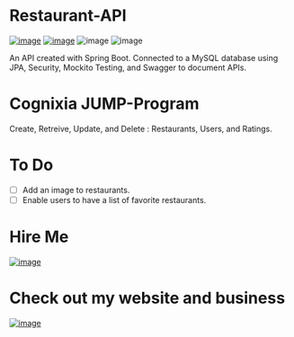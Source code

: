 # Restaurant-API

[![image](https://user-images.githubusercontent.com/33139928/112556462-44939480-8d98-11eb-8384-d20597f2b883.png)](https://opensource.org/licenses/MIT) [![image](https://user-images.githubusercontent.com/33139928/112556761-e0bd9b80-8d98-11eb-823f-95f36316721a.png)](https://java.com/en/download/java8_update.jsp) ![image](https://user-images.githubusercontent.com/33139928/112556844-08acff00-8d99-11eb-95ed-5a20a8d2aba8.png) ![image](https://user-images.githubusercontent.com/33139928/112556938-398d3400-8d99-11eb-8e71-8558250cfb66.png)

An API created with Spring Boot. Connected to a MySQL database using JPA, Security, Mockito Testing, and Swagger to document APIs.

# Cognixia JUMP-Program 

Create, Retreive, Update, and Delete : Restaurants, Users, and Ratings.

# To Do
- [ ] Add an image to restaurants.
- [ ] Enable users to have a list of favorite restaurants.

# Hire Me
[![image](https://user-images.githubusercontent.com/33139928/112565217-b1b02580-8daa-11eb-9d3a-19838d47c145.png)](https://www.linkedin.com/in/regae-laroya-694187196/)

# Check out my website and business
[![image](https://user-images.githubusercontent.com/33139928/112565358-e623e180-8daa-11eb-9f70-113f1f221407.png)](https://popartshirt.com)





